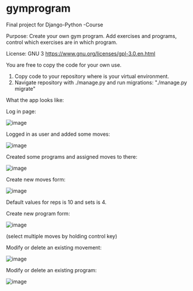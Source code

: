 # gymprogram
Final project for Django-Python -Course

Purpose: Create your own gym program. Add exercises and programs, control which exercises are in which program.

License: GNU 3 https://www.gnu.org/licenses/gpl-3.0.en.html

You are free to copy the code for your own use.

1. Copy code to your repository where is your virtual environment.
2. Navigate repository with ./manage.py and run migrations: "./manage.py migrate"

What the app looks like:

Log in page:

![image](https://github.com/janteH/gymprogram/assets/101558189/ae19a55e-d2df-4b04-8fb7-ba9c6e4dad92)

Logged in as user and added some moves:

![image](https://github.com/janteH/gymprogram/assets/101558189/ecf1e516-5553-4562-bd40-288d301bb6a8)

Created some programs and assigned moves to there:

![image](https://github.com/janteH/gymprogram/assets/101558189/bf2345c8-d3e0-4950-9a9f-3603ec5b269f)

Create new moves form:

![image](https://github.com/janteH/gymprogram/assets/101558189/d6eb3b4c-e7a1-4e54-b348-f67159657487)

Default values for reps is 10 and sets is 4.

Create new program form:

![image](https://github.com/janteH/gymprogram/assets/101558189/9a170028-447a-4989-b359-f95bcbbd949a)

(select multiple moves by holding control key)

Modify or delete an existing movement:

![image](https://github.com/janteH/gymprogram/assets/101558189/fb559bae-69f2-4b33-bf92-844f25e62bca)

Modify or delete an existing program:

![image](https://github.com/janteH/gymprogram/assets/101558189/0af9f232-89a5-4e11-b701-ccfc6ee708bd)

